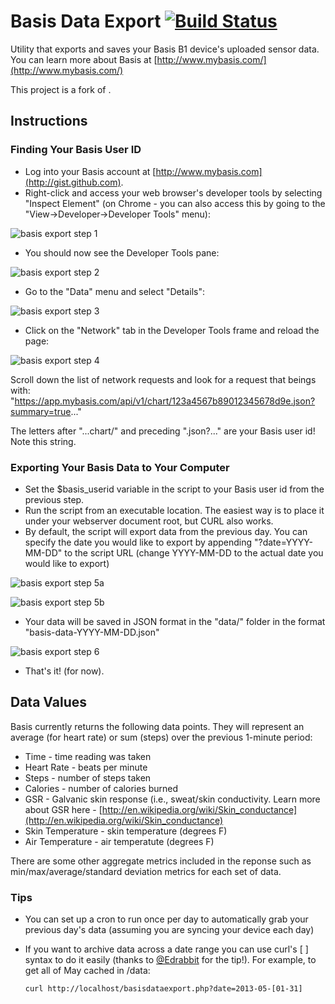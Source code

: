 # Basis Data Export [![Build Status](https://travis-ci.org/troussos/basis-data-export.png?branch=master)](https://travis-ci.org/troussos/basis-data-export)

Utility that exports and saves your Basis B1 device's uploaded sensor data.
You can learn more about Basis at [http://www.mybasis.com/](http://www.mybasis.com/)

This project is a fork of <Original Project>.

## Instructions

### Finding Your Basis User ID
- Log into your Basis account at [http://www.mybasis.com](http://gist.github.com).
- Right-click and access your web browser's developer tools by selecting "Inspect Element" (on Chrome - you can also access this by going to the "View->Developer->Developer Tools" menu):

![basis export step 1](http://www.quantifiedbob.com/2013/basis-screenshots/export1.png)

- You should now see the Developer Tools pane:

![basis export step 2](http://www.quantifiedbob.com/2013/basis-screenshots/export2.png)

- Go to the "Data" menu and select "Details":

![basis export step 3](http://www.quantifiedbob.com/2013/basis-screenshots/export3.png)

- Click on the "Network" tab in the Developer Tools frame and reload the page:

![basis export step 4](http://www.quantifiedbob.com/2013/basis-screenshots/export4.png)

Scroll down the list of network requests and look for a request that beings with:
"https://app.mybasis.com/api/v1/chart/123a4567b89012345678d9e.json?summary=true..."

The letters after "...chart/" and preceding ".json?..." are your Basis user id! Note this string.

### Exporting Your Basis Data to Your Computer

- Set the $basis_userid variable in the script to your Basis user id from the previous step.
- Run the script from an executable location. The easiest way is to place it under your webserver document root, but CURL also works.
- By default, the script will export data from the previous day. You can specify the date you would like to export by appending "?date=YYYY-MM-DD" to the script URL (change YYYY-MM-DD to the actual date you would like to export)

![basis export step 5a](http://www.quantifiedbob.com/2013/basis-screenshots/export5a.png)

![basis export step 5b](http://www.quantifiedbob.com/2013/basis-screenshots/export5b.png)

- Your data will be saved in JSON format in the "data/" folder in the format "basis-data-YYYY-MM-DD.json"

![basis export step 6](http://www.quantifiedbob.com/2013/basis-screenshots/export6.png)

- That's it! (for now).

## Data Values

Basis currently returns the following data points. They will represent an average (for heart rate) or sum (steps) over the previous 1-minute period:

- Time - time reading was taken
- Heart Rate - beats per minute
- Steps - number of steps taken
- Calories - number of calories burned
- GSR - Galvanic skin response (i.e., sweat/skin conductivity. Learn more about GSR here - [http://en.wikipedia.org/wiki/Skin_conductance](http://en.wikipedia.org/wiki/Skin_conductance)
- Skin Temperature - skin temperature (degrees F)
- Air Temperature - air temperatute (degrees F)

There are some other aggregate metrics included in the reponse such as min/max/average/standard deviation metrics for each set of data.

### Tips
- You can set up a cron to run once per day to automatically grab your previous day's data (assuming you are syncing your device each day)
- If you want to archive data across a date range you can use curl's [ ] syntax to do it easily (thanks to [@Edrabbit](http://twitter.com/edrabbit) for the tip!). For example, to get all of May cached in /data:

  `curl http://localhost/basisdataexport.php?date=2013-05-[01-31]`

